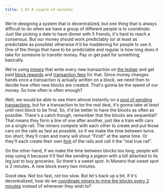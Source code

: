 ```yaml
---
title: 2.43 A couple of minutes
---
```

We're designing a system that is decentralized, but one thing that is always difficult to do when we have a group of different people is to *coordinate*. Just like picking a date to have dinner with 5 friends, it's hard to reach a consensus. But our money should work predictably (or at least as predictable as possible) otherwise it'd be maddening for people to use it. One of the things that have to be predictable and regular is how long does it take for someone to transfer money. Pay or get paid for something, basically.

We're using [miners](2.09_miners.md) that write every new transaction on [the ledger](2.10_money_ledger.md) and get paid [block rewards](2.39_emission_curve.md) and [transaction fees](2.42_fees.md) for that. Since money changes hands once a transaction is actually written on a block, we need then to decide how often new blocks are created. That's gonna be the speed of our money. So how often is often enough? 

Well, we would be able to see them almost instantly on a [pool of pending transactions](2.45_mempool.md), but for a transaction to be the real deal, it's gonna take *at least* until next block to be final. So, it'd be better to have the blocks as often as possible. There's a catch though, remember that the blocks are sequential? That means they form a line of one after another, just like a train with cars on a single rail. The miners *compete* with each other to create and put those cars on the rails as fast as possible, so if we make the time between turns too short, they'll cram and many will shout "First!" at the same time. Or they'll each create their own [fork](2.46_fork.md) of the rails and call it the "real true rail".

On the other hand, if we make the time between blocks too long, people will stop using it because it'll feel like sending a pigeon with a bill attached to its leg just to buy groceries. So there's a sweet spot. In Monero that sweet spot is 2 minutes. A new block every two minutes.

Good idea. Not too fast, not too slow. But let's back up a bit, if it's decentralized, how do we [coordinate miners to mine the blocks every 2 minutes](2.44_difficulty_adjustment.md) instead of whenever they wish to?
